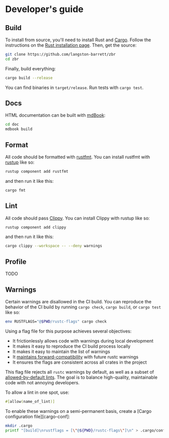 # Developer's guide

## Build

To install from source, you'll need to install Rust and [Cargo][cargo]. Follow
the instructions on the [Rust installation page][install-rust]. Then, get
the source:

```bash
git clone https://github.com/langston-barrett/zbr
cd zbr
```

Finally, build everything:

```bash
cargo build --release
```

You can find binaries in `target/release`. Run tests with `cargo test`.

[cargo]: https://doc.rust-lang.org/cargo/
[install-rust]: https://www.rust-lang.org/tools/install

<!--
### PGO

Build the instrumented binary:

```sh
cargo install cargo-pgo
rustup component add llvm-tools-preview
cargo pgo build
```

Collect data:

```sh
target/x86_64-unknown-linux-gnu/release/zbr TODO
```

Finally, build and install the optimized binary:

```sh
cargo pgo optimize
mv target/x86_64-unknown-linux-gnu/release/zbr /wherever
```
-->

## Docs

HTML documentation can be built with [mdBook][mdbook]:

```sh
cd doc
mdbook build
```

[mdbook]: https://rust-lang.github.io/mdBook/

## Format

All code should be formatted with [rustfmt][rustfmt]. You can install rustfmt
with [rustup][rustup] like so:

```sh
rustup component add rustfmt
```

and then run it like this:

```sh
cargo fmt
```

[rustfmt]: https://rust-lang.github.io/rustfmt
[rustup]: https://rustup.rs/

## Lint

All code should pass [Clippy][clippy]. You can install Clippy with rustup
like so:

```sh
rustup component add clippy
```

and then run it like this:

```sh
cargo clippy --workspace -- --deny warnings
```

[clippy]: https://doc.rust-lang.org/stable/clippy/

## Profile

TODO

<!--
### dhat

```sh
cargo build -q --release --features dhat-heap
./target/release/zbr --quiet --signatures signatures.json jackson.bc
```

Then, go to <https://nnethercote.github.io/dh_view/dh_view.html> to upload
`dhat-heap.json`.

### perf

```sh
cargo build -q --release
perf record ./target/release/zbr --signatures signatures.json jackson.bc
```

### Poor Man's Profiler

```sh
cargo build -q --release
./target/release/zbr --signatures signatures.json jackson.bc &
./scripts/poor-mans-profiler.sh 10 > prof.txt
```

### Samply

```sh
cargo install samply
cargo build --profile=profiling
samply record ./target/release/zbr --signatures signatures.json jackson.bc
```
-->

## Warnings

Certain warnings are disallowed in the CI build. You can reproduce the behavior
of the CI build by running `cargo check`, `cargo build`, or `cargo test` like
so:

```sh
env RUSTFLAGS="@$PWD/rustc-flags" cargo check
```

Using a flag file for this purpose achieves several objectives:

- It frictionlessly allows code with warnings during local development
- It makes it easy to reproduce the CI build process locally
- It makes it easy to maintain the list of warnings
- It [maintains forward-compatibility][anti-pat] with future rustc warnings
- It ensures the flags are consistent across all crates in the project

This flag file rejects all `rustc` warnings by default, as well as a subset of
[allowed-by-default lints][allowed-by-default]. The goal is to balance 
high-quality, maintainable code with not annoying developers.

To allow a lint in one spot, use:

```rust
#[allow(name_of_lint)]
```

To enable these warnings on a semi-permanent basis, create a [Cargo
configuration file][cargo-conf]:

```sh
mkdir .cargo
printf "[build]\nrustflags = [\"@${PWD}/rustc-flags\"]\n" > .cargo/config.toml
```

[allowed-by-default]: https://doc.rust-lang.org/rustc/lints/listing/allowed-by-default.html
[anti-pat]: https://rust-unofficial.github.io/patterns/anti_patterns/deny-warnings.html#denywarnings
